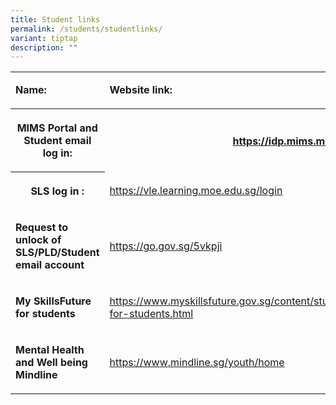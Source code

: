 ```yaml
---
title: Student links
permalink: /students/studentlinks/
variant: tiptap
description: ""
---
```

<table style="minWidth: 50px">
<colgroup>
<col>
<col>
</colgroup>
<tbody>
<tr>
<td rowspan="1" colspan="1">
<p><strong>Name:</strong>
</p>
</td>
<td rowspan="1" colspan="1">
<p><strong>Website link:</strong>
</p>
</td>
</tr>
<tr>
<th rowspan="1" colspan="1">
<p>MIMS Portal and Student email log in:</p>
</th>
<th rowspan="1" colspan="1">
<p><a href="https://idp.mims.moe.gov.sg" rel="noopener noreferrer nofollow" target="_blank">https://idp.mims.moe.gov.sg</a>
</p>
</th>
</tr>
<tr>
<th rowspan="1" colspan="1">
<p>SLS log in :</p>
</th>
<td rowspan="1" colspan="1">
<p><a href="https://vle.learning.moe.edu.sg/login" rel="noopener noreferrer nofollow" target="_blank">https://vle.learning.moe.edu.sg/login</a>
</p>
</td>
</tr>
<tr>
<td rowspan="1" colspan="1">
<p><strong>Request to unlock of SLS/PLD/Student email account</strong>
</p>
</td>
<td rowspan="1" colspan="1">
<p><a href="https://go.gov.sg/5vkpji" rel="noopener noreferrer nofollow" target="_blank">https://go.gov.sg/5vkpji</a>
</p>
</td>
</tr>
<tr>
<td rowspan="1" colspan="1">
<p><strong>My SkillsFuture for students</strong>
</p>
</td>
<td rowspan="1" colspan="1">
<p><a href="https://www.myskillsfuture.gov.sg/content/student/en/preu/about/myskillsfuture-for-students.html" rel="noopener noreferrer nofollow" target="_blank">https://www.myskillsfuture.gov.sg/content/student/en/preu/about/myskillsfuture-for-students.html</a>
</p>
</td>
</tr>
<tr>
<td rowspan="1" colspan="1">
<p><strong>Mental Health and Well being Mindline</strong>
</p>
</td>
<td rowspan="1" colspan="1">
<p><a href="https://www.mindline.sg/youth/home" rel="noopener noreferrer nofollow" target="_blank">https://www.mindline.sg/youth/home</a>
</p>
</td>
</tr>
</tbody>
</table>
<p></p>